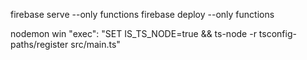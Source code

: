 firebase serve --only functions
firebase deploy --only functions

nodemon win
  "exec": "SET IS_TS_NODE=true && ts-node -r tsconfig-paths/register src/main.ts"

